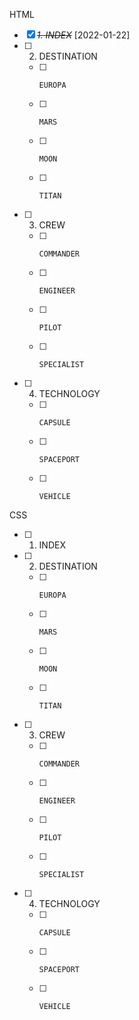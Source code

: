 
HTML
* [X] ~~*1. INDEX*~~ [2022-01-22]
* [ ] 2. DESTINATION
    * [ ]     EUROPA
    * [ ]     MARS
    * [ ]     MOON
    * [ ]     TITAN
* [ ] 3. CREW
    * [ ]     COMMANDER
    * [ ]     ENGINEER
    * [ ]     PILOT
    * [ ]     SPECIALIST
* [ ] 4. TECHNOLOGY
    * [ ]     CAPSULE
    * [ ]     SPACEPORT
    * [ ]     VEHICLE

CSS
* [ ] 1. INDEX
* [ ] 2. DESTINATION
    * [ ]     EUROPA
    * [ ]     MARS
    * [ ]     MOON
    * [ ]     TITAN
* [ ] 3. CREW
    * [ ]     COMMANDER
    * [ ]     ENGINEER
    * [ ]     PILOT
    * [ ]     SPECIALIST
* [ ] 4. TECHNOLOGY
    * [ ]     CAPSULE
    * [ ]     SPACEPORT
    * [ ]     VEHICLE
